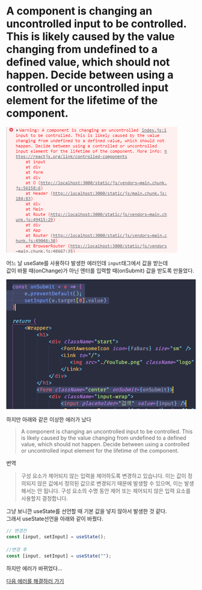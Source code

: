 # A component is changing an uncontrolled input to be controlled. This is likely caused by the value changing from undefined to a defined value, which should not happen. Decide between using a controlled or uncontrolled input element for the lifetime of the component.

![aComponentIsChangingAnUncontrolledInputToBeControlled](./img/aComponentIsChangingAnUncontrolledInputToBeControlled.png)

어느 날 useSate를 사용하다 발생한 에러인데 `input`태그에서 값을 받는데<br>
값이 바뀔 때(onChange)가 아닌 엔터를 입력할 때(onSubmit) 값을 받도록 만들었다.

![onSubmitExample](./img/onSubmitExample.png)


하지만 아래와 같은 이상한 에러가 났다

> A component is changing an uncontrolled input to be controlled. This is likely caused by the value changing from undefined to a defined value, which should not happen. Decide between using a controlled or uncontrolled input element for the lifetime of the component.


번역
> 구성 요소가 제어되지 않는 입력을 제어하도록 변경하고 있습니다. 이는 값이 정의되지 않은 값에서 정의된 값으로 변경되기 때문에 발생할 수 있으며, 이는 발생해서는 안 됩니다. 구성 요소의 수명 동안 제어 또는 제어되지 않은 입력 요소를 사용할지 결정합니다.

그냥 보니깐 useState를 선언할 때 기본 값을 넣지 않아서 발생한 것 같다.<br>
그래서 useState선언을 아래와 같이 바꿨다.

```js
// 변경전
const [input, setInput] = useState();

//변경 후
const [input, setInput] = useState("");
```

하지만 에러가 바뀌었다...

[다음 에러를 해결하러 가기](./YouProvidedA.md)